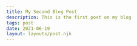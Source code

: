 ```yaml
---
title: My Second Blog Post
description: This is the first post on my blog
tags: post
date: 2021-06-19
layout: layouts/post.njk
---
```


